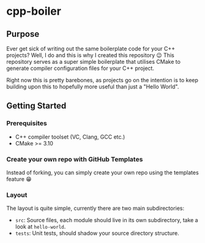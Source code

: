 # cpp-boiler

## Purpose

Ever get sick of writing out the same boilerplate code for your C++ projects? Well, I do and this is why I created this repository :wink:
This repository serves as a super simple boilerplate that utilises CMake to generate compiler configuration files for your C++ project.

Right now this is pretty barebones, as projects go on the intention is to keep building upon this to hopefully more useful than just a "Hello World".

## Getting Started

### Prerequisites

- C++ compiler toolset (VC, Clang, GCC etc.)
- CMake >= 3.10

### Create your own repo with GitHub Templates

Instead of forking, you can simply create your own repo using the templates feature :grin:

### Layout

The layout is quite simple, currently there are two main subdirectories:
 - `src`: Source files, each module should live in its own subdirectory, take a look at `hello-world`.
 - `tests`: Unit tests, should shadow your source directory structure.
